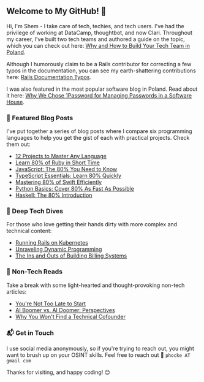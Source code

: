 ## Welcome to My GitHub! 🚀

Hi, I'm Shem - I take care of tech, techies, and tech users. I've had the privilege of working at DataCamp, thoughtbot, and now Clari. Throughout my career, I've built two tech teams and authored a guide on the topic, which you can check out here: [Why and How to Build Your Tech Team in Poland](https://phocke.gumroad.com/l/qzUPq).

Although I humorously claim to be a Rails contributor for correcting a few typos in the documentation, you can see my earth-shattering contributions here: [Rails Documentation Typos](https://contributors.rubyonrails.org/contributors/przemek-hocke/commits).

I was also featured in the most popular software blog in Poland. Read about it here: [Why We Chose 1Password for Managing Passwords in a Software House](https://geek.justjoin.it/dlaczego-wybralismy-1password-do-zarzadzania-haslami-w-software-housie/).

### 📘 Featured Blog Posts

I've put together a series of blog posts where I compare six programming languages to help you get the gist of each with practical projects. Check them out:

- [12 Projects to Master Any Language](https://shem-home-page.vercel.app/blog/1-12-projects-to-learn-any-language/)
- [Learn 80% of Ruby in Short Time](https://shem-home-page.vercel.app/blog/2-learn-80-percent-ruby/)
- [JavaScript: The 80% You Need to Know](https://shem-home-page.vercel.app/blog/3-learn-80-percent-js/)
- [TypeScript Essentials: Learn 80% Quickly](https://shem-home-page.vercel.app/blog/4-learn-80-percent-ts/)
- [Mastering 80% of Swift Efficiently](https://shem-home-page.vercel.app/blog/5-learn-80-percent-swift/)
- [Python Basics: Cover 80% As Fast As Possible](https://shem-home-page.vercel.app/blog/6-learn-80-percent-python/)
- [Haskell: The 80% Introduction](https://shem-home-page.vercel.app/blog/7-learn-80-percent-haskell/)

### 🔧 Deep Tech Dives

For those who love getting their hands dirty with more complex and technical content:

- [Running Rails on Kubernetes](https://shem-home-page.vercel.app/blog/8-rails-on-kubernetes-/)
- [Unraveling Dynamic Programming](https://shem-home-page.vercel.app/blog/0-dynamic-programming/)
- [The Ins and Outs of Building Billing Systems](https://shem-home-page.vercel.app/blog/10-everything-i-know-about-building-billing-systems/)

### 🌱 Non-Tech Reads

Take a break with some light-hearted and thought-provoking non-tech articles:

- [You're Not Too Late to Start](https://shem-home-page.vercel.app/blog/13-youre-not-too-late/)
- [AI Boomer vs. AI Doomer: Perspectives](https://shem-home-page.vercel.app/blog/12-ai-boomer-ai-doomer/)
- [Why You Won't Find a Technical Cofounder](https://shem-home-page.vercel.app/blog/11-why-you-wont-find-technical-cofounder/)

### 📬 Get in Touch

I use social media anonymously, so if you're trying to reach out, you might want to brush up on your OSINT skills.
Feel free to reach out 📧 `phocke AT gmail com`

Thanks for visiting, and happy coding! 😊
